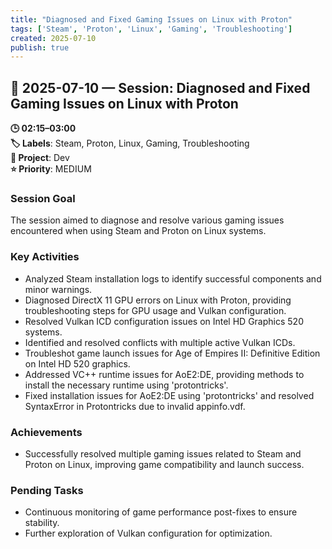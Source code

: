 ```yaml
---
title: "Diagnosed and Fixed Gaming Issues on Linux with Proton"
tags: ['Steam', 'Proton', 'Linux', 'Gaming', 'Troubleshooting']
created: 2025-07-10
publish: true
---
```


## 📅 2025-07-10 — Session: Diagnosed and Fixed Gaming Issues on Linux with Proton

**🕒 02:15–03:00**  
**🏷️ Labels**: Steam, Proton, Linux, Gaming, Troubleshooting  
**📂 Project**: Dev  
**⭐ Priority**: MEDIUM  


### Session Goal
The session aimed to diagnose and resolve various gaming issues encountered when using Steam and Proton on Linux systems.

### Key Activities
- Analyzed Steam installation logs to identify successful components and minor warnings.
- Diagnosed DirectX 11 GPU errors on Linux with Proton, providing troubleshooting steps for GPU usage and Vulkan configuration.
- Resolved Vulkan ICD configuration issues on Intel HD Graphics 520 systems.
- Identified and resolved conflicts with multiple active Vulkan ICDs.
- Troubleshot game launch issues for Age of Empires II: Definitive Edition on Intel HD 520 graphics.
- Addressed VC++ runtime issues for AoE2:DE, providing methods to install the necessary runtime using 'protontricks'.
- Fixed installation issues for AoE2:DE using 'protontricks' and resolved SyntaxError in Protontricks due to invalid appinfo.vdf.

### Achievements
- Successfully resolved multiple gaming issues related to Steam and Proton on Linux, improving game compatibility and launch success.

### Pending Tasks
- Continuous monitoring of game performance post-fixes to ensure stability.
- Further exploration of Vulkan configuration for optimization.
